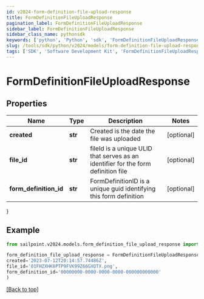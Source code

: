 ```yaml
---
id: v2024-form-definition-file-upload-response
title: FormDefinitionFileUploadResponse
pagination_label: FormDefinitionFileUploadResponse
sidebar_label: FormDefinitionFileUploadResponse
sidebar_class_name: pythonsdk
keywords: ['python', 'Python', 'sdk', 'FormDefinitionFileUploadResponse', 'V2024FormDefinitionFileUploadResponse'] 
slug: /tools/sdk/python/v2024/models/form-definition-file-upload-response
tags: ['SDK', 'Software Development Kit', 'FormDefinitionFileUploadResponse', 'V2024FormDefinitionFileUploadResponse']
---
```


# FormDefinitionFileUploadResponse


## Properties

Name | Type | Description | Notes
------------ | ------------- | ------------- | -------------
**created** | **str** | Created is the date the file was uploaded | [optional] 
**file_id** | **str** | fileId is a unique ULID that serves as an identifier for the form definition file | [optional] 
**form_definition_id** | **str** | FormDefinitionID is a unique guid identifying this form definition | [optional] 
}

## Example

```python
from sailpoint.v2024.models.form_definition_file_upload_response import FormDefinitionFileUploadResponse

form_definition_file_upload_response = FormDefinitionFileUploadResponse(
created='2023-07-12T20:14:57.74486Z',
file_id='01FHZXHK8PTP9FVK99Z66GXQTX.png',
form_definition_id='00000000-0000-0000-0000-000000000000'
)

```
[[Back to top]](#) 

